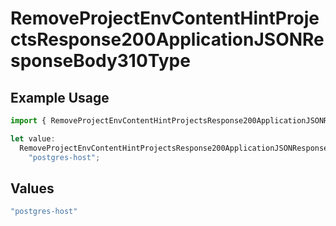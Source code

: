 # RemoveProjectEnvContentHintProjectsResponse200ApplicationJSONResponseBody310Type

## Example Usage

```typescript
import { RemoveProjectEnvContentHintProjectsResponse200ApplicationJSONResponseBody310Type } from "@vercel/sdk/models/operations/removeprojectenv.js";

let value:
  RemoveProjectEnvContentHintProjectsResponse200ApplicationJSONResponseBody310Type =
    "postgres-host";
```

## Values

```typescript
"postgres-host"
```